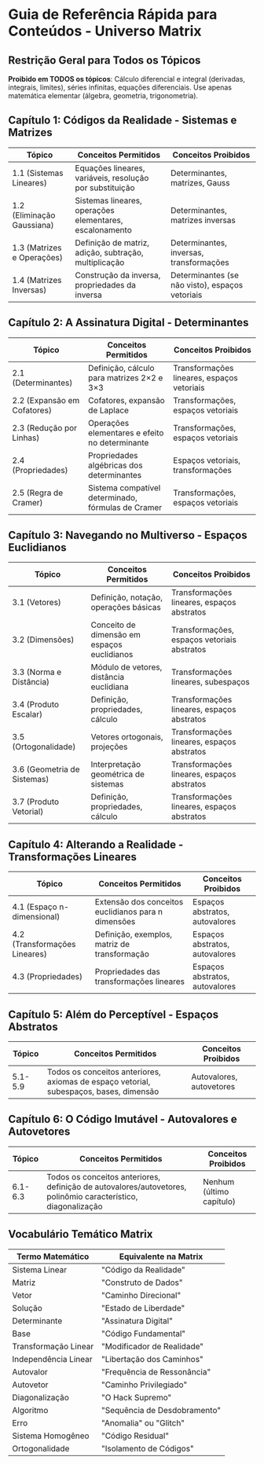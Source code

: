 # Guia de Referência Rápida para Conteúdos - Universo Matrix

## Restrição Geral para Todos os Tópicos
**Proibido em TODOS os tópicos**: Cálculo diferencial e integral (derivadas, integrais, limites), séries infinitas, equações diferenciais. Use apenas matemática elementar (álgebra, geometria, trigonometria).

## Capítulo 1: Códigos da Realidade - Sistemas e Matrizes
| Tópico | Conceitos Permitidos | Conceitos Proibidos |
|--------|----------------------|---------------------|
| 1.1 (Sistemas Lineares) | Equações lineares, variáveis, resolução por substituição | Determinantes, matrizes, Gauss |
| 1.2 (Eliminação Gaussiana) | Sistemas lineares, operações elementares, escalonamento | Determinantes, matrizes inversas |
| 1.3 (Matrizes e Operações) | Definição de matriz, adição, subtração, multiplicação | Determinantes, inversas, transformações |
| 1.4 (Matrizes Inversas) | Construção da inversa, propriedades da inversa | Determinantes (se não visto), espaços vetoriais |

## Capítulo 2: A Assinatura Digital - Determinantes
| Tópico | Conceitos Permitidos | Conceitos Proibidos |
|--------|----------------------|---------------------|
| 2.1 (Determinantes) | Definição, cálculo para matrizes 2×2 e 3×3 | Transformações lineares, espaços vetoriais |
| 2.2 (Expansão em Cofatores) | Cofatores, expansão de Laplace | Transformações, espaços vetoriais |
| 2.3 (Redução por Linhas) | Operações elementares e efeito no determinante | Transformações, espaços vetoriais |
| 2.4 (Propriedades) | Propriedades algébricas dos determinantes | Espaços vetoriais, transformações |
| 2.5 (Regra de Cramer) | Sistema compatível determinado, fórmulas de Cramer | Transformações, espaços vetoriais |

## Capítulo 3: Navegando no Multiverso - Espaços Euclidianos
| Tópico | Conceitos Permitidos | Conceitos Proibidos |
|--------|----------------------|---------------------|
| 3.1 (Vetores) | Definição, notação, operações básicas | Transformações lineares, espaços abstratos |
| 3.2 (Dimensões) | Conceito de dimensão em espaços euclidianos | Transformações, espaços vetoriais abstratos |
| 3.3 (Norma e Distância) | Módulo de vetores, distância euclidiana | Transformações lineares, subespaços |
| 3.4 (Produto Escalar) | Definição, propriedades, cálculo | Transformações lineares, espaços abstratos |
| 3.5 (Ortogonalidade) | Vetores ortogonais, projeções | Transformações lineares, espaços abstratos |
| 3.6 (Geometria de Sistemas) | Interpretação geométrica de sistemas | Transformações lineares, espaços abstratos |
| 3.7 (Produto Vetorial) | Definição, propriedades, cálculo | Transformações lineares, espaços abstratos |

## Capítulo 4: Alterando a Realidade - Transformações Lineares
| Tópico | Conceitos Permitidos | Conceitos Proibidos |
|--------|----------------------|---------------------|
| 4.1 (Espaço n-dimensional) | Extensão dos conceitos euclidianos para n dimensões | Espaços abstratos, autovalores |
| 4.2 (Transformações Lineares) | Definição, exemplos, matriz de transformação | Espaços abstratos, autovalores |
| 4.3 (Propriedades) | Propriedades das transformações lineares | Espaços abstratos, autovalores |

## Capítulo 5: Além do Perceptível - Espaços Abstratos
| Tópico | Conceitos Permitidos | Conceitos Proibidos |
|--------|----------------------|---------------------|
| 5.1-5.9 | Todos os conceitos anteriores, axiomas de espaço vetorial, subespaços, bases, dimensão | Autovalores, autovetores |

## Capítulo 6: O Código Imutável - Autovalores e Autovetores
| Tópico | Conceitos Permitidos | Conceitos Proibidos |
|--------|----------------------|---------------------|
| 6.1-6.3 | Todos os conceitos anteriores, definição de autovalores/autovetores, polinômio característico, diagonalização | Nenhum (último capítulo) |

## Vocabulário Temático Matrix
| Termo Matemático | Equivalente na Matrix |
|------------------|------------------------|
| Sistema Linear | "Código da Realidade" |
| Matriz | "Construto de Dados" |
| Vetor | "Caminho Direcional" |
| Solução | "Estado de Liberdade" |
| Determinante | "Assinatura Digital" |
| Base | "Código Fundamental" |
| Transformação Linear | "Modificador de Realidade" |
| Independência Linear | "Libertação dos Caminhos" |
| Autovalor | "Frequência de Ressonância" |
| Autovetor | "Caminho Privilegiado" |
| Diagonalização | "O Hack Supremo" |
| Algoritmo | "Sequência de Desdobramento" |
| Erro | "Anomalia" ou "Glitch" |
| Sistema Homogêneo | "Código Residual" |
| Ortogonalidade | "Isolamento de Códigos" |
